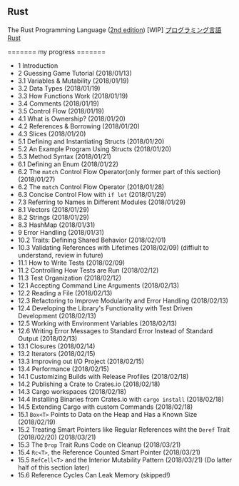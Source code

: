 ## Rust

The Rust Programming Language ([2nd edition](https://doc.rust-lang.org/book/second-edition/)) [WIP]
[プログラミング言語Rust](https://rust-lang-ja.github.io/the-rust-programming-language-ja/1.6/book/)

======= my progress =======

- 1 Introduction
- 2 Guessing Game Tutorial (2018/01/13)
- 3.1 Variables & Mutability (2018/01/19)
- 3.2 Data Types (2018/01/19)
- 3.3 How Functions Work (2018/01/19)
- 3.4 Comments (2018/01/19)
- 3.5 Control Flow (2018/01/19)
- 4.1 What is Ownership? (2018/01/20)
- 4.2 References & Borrowing (2018/01/20)
- 4.3 Slices (2018/01/20)
- 5.1 Defining and Instantiating Structs (2018/01/20)
- 5.2 An Example Program Using Structs (2018/01/20)
- 5.3 Method Syntax (2018/01/21)
- 6.1 Defining an Enum (2018/01/22)
- 6.2 The `match` Control Flow Operator(only former part of this section) (2018/01/27)
- 6.2 The `match` Control Flow Operator (2018/01/28)
- 6.3 Concise Control Flow with `if let` (2018/01/29)
- 7.3 Referring to Names in Different Modules (2018/01/29)
- 8.1 Vectors (2018/01/29)
- 8.2 Strings (2018/01/29)
- 8.3 HashMap (2018/01/31)
- 9 Error Handling (2018/01/31)
- 10.2 Traits: Defining Shared Behavior (2018/02/01)
- 10.3 Validating References with Lifetimes (2018/02/09) (diffiult to understand, review in future)
- 11.1 How to Write Tests (2018/02/09)
- 11.2 Controlling How Tests are Run (2018/02/12)
- 11.3 Test Organization (2018/02/12)
- 12.1 Accepting Command Line Arguments (2018/02/13)
- 12.2 Reading a File (2018/02/13)
- 12.3 Refactoring to Improve Modularity and Error Handling (2018/02/13)
- 12.4 Developing the Library's Functionality with Test Driven Development (2018/02/13)
- 12.5 Working with Environment Variables (2018/02/13)
- 12.6 Writing Error Messages to Standard Error Instead of Standard Output (2018/02/13)
- 13.1 Closures (2018/02/14)
- 13.2 Iterators (2018/02/15)
- 13.3 Improving out I/O Project (2018/02/15)
- 13.4 Performance (2018/02/15)
- 14.1 Customizing Builds with Release Profiles (2018/02/18)
- 14.2 Publishing a Crate to Crates.io (2018/02/18)
- 14.3 Cargo workspaces (2018/02/18)
- 14.4 Installing Binaries from Crates.io with `cargo install` (2018/02/18)
- 14.5 Extending Cargo with custom Commands (2018/02/18)
- 15.1 `Box<T>` Points to Data on the Heap and Has a Known Size (2018/02/19)
- 15.2 Treating Smart Pointers like Regular References wiht the `Deref` Trait (2018/02/20) (2018/03/21)
- 15.3 The `Drop` Trait Runs Code on Cleanup (2018/03/21)
- 15.4 `Rc<T>`, the Reference Counted Smart Pointer (2018/03/21)
- 15.5 `RefCell<T>` and the Interior Mutability Pattern (2018/03/21) (Do latter half of this section later)
- 15.6 Reference Cycles Can Leak Memory (skipped!)

